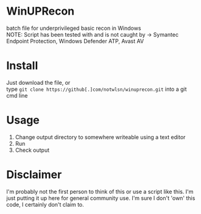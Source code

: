# WinUPRecon <br>
batch file for underprivileged basic recon in Windows
<br>
NOTE: Script has been tested with and is not caught by -> Symantec Endpoint Protection, Windows Defender ATP, Avast AV

# Install <br>
Just download the file, or <br>
type `git clone https://github[.]com/notwlsn/winuprecon.git` into a git cmd line
  
# Usage <br>
1. Change output directory to somewhere writeable using a text editor <br>
2. Run <br>
3. Check output

# Disclaimer <br>
I'm probably not the first person to think of this or use a script like this. I'm just putting it up here for general community use. I'm sure I don't 'own' this code, I certainly don't claim to.
